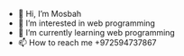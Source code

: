 - 👋 Hi, I’m Mosbah
- 👀 I’m interested in web programming
- 🌱 I’m currently learning web programming
- 📫 How to reach me +972594737867
